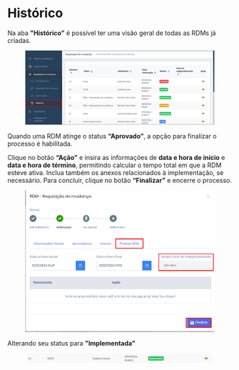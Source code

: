 # Histórico

Na aba **"Histórico"** é possível ter uma visão geral de todas as RDMs já criadas.

<figure><img src="../.gitbook/assets/image (109).png" alt=""><figcaption></figcaption></figure>

Quando uma RDM atinge o status **“Aprovado”**, a opção para finalizar o processo é habilitada.

Clique no botão **“Ação”** e insira as informações de **data e hora de início** e **data e hora de término**, permitindo calcular o tempo total em que a RDM esteve ativa. Inclua também os anexos relacionados à implementação, se necessário. Para concluir, clique no botão **“Finalizar”** e encerre o processo.

<figure><img src="../.gitbook/assets/image (110).png" alt=""><figcaption></figcaption></figure>

Alterando seu status para **"Implementada"**

<figure><img src="../.gitbook/assets/image (111).png" alt=""><figcaption></figcaption></figure>
